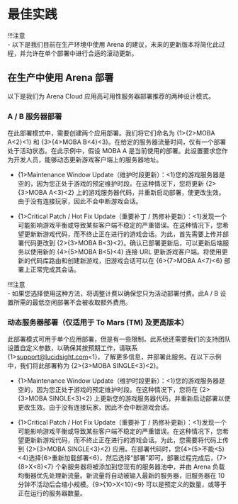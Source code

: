 # 最佳实践

!!!注意   
    \- 以下是我们目前在生产环境中使用 Arena 的建议，未来的更新版本将简化此过程，并允许在单个部署中进行合适的滚动更新。

## 在生产中使用 Arena 部署
以下是我们为 Arena Cloud 应用高可用性服务器部署推荐的两种设计模式。

### A / B 服务器部署
在此部署模式中，需要创建两个应用部署。我们将它们命名为 {1>{2>MOBA A<2}<1} 和 {3>{4>MOBA B<4}<3}。在给定的服务器流量时间，仅有一个部署处于活动状态。在此示例中，假设 MOBA A 是当前使用的部署。此设置要求您作为开发人员，能够动态更新游戏客户端上的服务器地址。

- {1>Maintenance Window Update（维护时段更新）：<1}您的游戏服务器是空的，因为您正处于游戏的预定维护时段。在这种情况下，您将更新 {2>{3>MOBA A<3}<2} 上的游戏服务器代码，并重新启动部署，使更改生效。由于没有连接玩家，因此不会中断游戏会话。  

- {1>Critical Patch / Hot Fix Update（重要补丁 / 热修补更新）：<1}发现一个可能影响游戏平衡或导致某些客户端不稳定的严重错误。在这种情况下，您希望更新新游戏代码，而不终止正在进行的游戏会话。为此，首先需要上传并部署代码更改到 {2>{3>MOBA B<3}<2}。确认已部署更新后，可以更新后端服务以使用新的 {4>{5>MOBA B<5}<4} 连接 URL 更新游戏客户端。将使用更新的代码库路由和创建新游戏，旧游戏会话可以在 {6>{7>MOBA A<7}<6} 部署上正常完成其会话。

!!!注意   
    \- 如果您选择使用这种方法，将调整计费以确保您只为活动部署付费。此A / B 设置所需的最低空闲部署不会被收取额外费用。


### 动态服务器部署（仅适用于 To Mars (TM) 及更高版本）
此部署模式可用于单个应用部署，但是有一些限制。此系统还需要我们的支持团队设置自定义参数，以确保其按预期工作，请联系 {1>support@lucidsight.com<1}，了解更多信息，并部署此服务。在以下示例中，我们将此部署称为 {2>{3>MOBA SINGLE<3}<2}。

- {1>Maintenance Window Update（维护时段更新）：<1}您的游戏服务器是空的，因为您正处于游戏的预定维护时段。在这种情况下，您将在 {2>{3>MOBA SINGLE<3}<2} 上更新您的游戏服务器代码，并重新启动部署以使更改生效。由于没有连接玩家，因此不会中断游戏会话。  

- {1>Critical Patch / Hot Fix Update（重要补丁 / 热修补更新）：<1}发现一个可能影响游戏平衡或导致某些客户端不稳定的严重错误。在这种情况下，您希望更新新游戏代码，而不终止正在进行的游戏会话。为此，您需要将代码上传到 {2>{3>MOBA SINGLE<3}<2} 应用。在部署代码时，您{4>{5>不能<5}<4}选择{6>重新加载部署<6}，然后选择“部署”即可。部署过程完成后，{7>{8>X<8}<7} 个新服务器将被添加到您现有的服务器池中，并由 Arena 负载均衡器优先处理新流量。新流量将自动被输入最新的服务器，旧服务器在 10 分钟不活动后会缩小规模。{9>{10>X<10}<9} 可以是预定义的数量，或等于正在运行的服务器数量。


